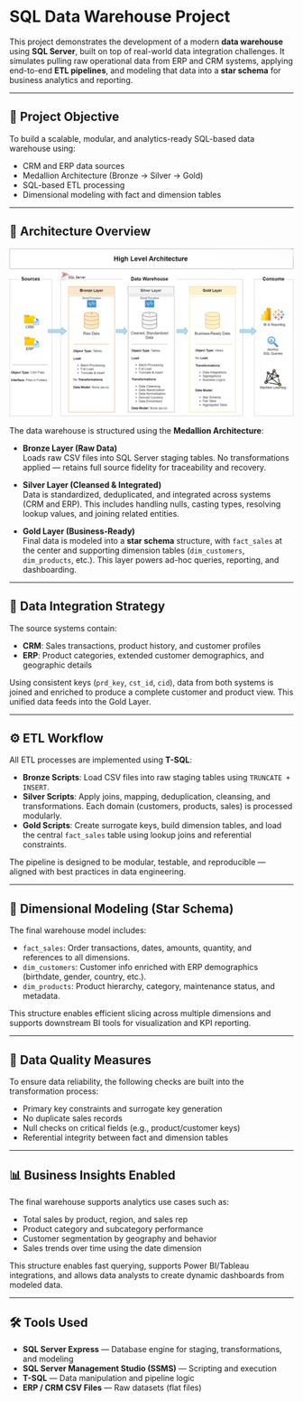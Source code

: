 # SQL Data Warehouse Project

This project demonstrates the development of a modern **data warehouse** using **SQL Server**, built on top of real-world data integration challenges. It simulates pulling raw operational data from ERP and CRM systems, applying end-to-end **ETL pipelines**, and modeling that data into a **star schema** for business analytics and reporting.

---

## 🔧 Project Objective

To build a scalable, modular, and analytics-ready SQL-based data warehouse using:
- CRM and ERP data sources
- Medallion Architecture (Bronze → Silver → Gold)
- SQL-based ETL processing
- Dimensional modeling with fact and dimension tables

---

## 🧱 Architecture Overview

![High-Level Architecture](docs/data_architecture.png)

The data warehouse is structured using the **Medallion Architecture**:

- **Bronze Layer (Raw Data)**  
  Loads raw CSV files into SQL Server staging tables. No transformations applied — retains full source fidelity for traceability and recovery.

- **Silver Layer (Cleansed & Integrated)**  
  Data is standardized, deduplicated, and integrated across systems (CRM and ERP). This includes handling nulls, casting types, resolving lookup values, and joining related entities.

- **Gold Layer (Business-Ready)**  
  Final data is modeled into a **star schema** structure, with `fact_sales` at the center and supporting dimension tables (`dim_customers`, `dim_products`, etc.). This layer powers ad-hoc queries, reporting, and dashboarding.

---

## 🔄 Data Integration Strategy

The source systems contain:
- **CRM**: Sales transactions, product history, and customer profiles
- **ERP**: Product categories, extended customer demographics, and geographic details

Using consistent keys (`prd_key`, `cst_id`, `cid`), data from both systems is joined and enriched to produce a complete customer and product view. This unified data feeds into the Gold Layer.

---

## ⚙️ ETL Workflow

All ETL processes are implemented using **T-SQL**:

- **Bronze Scripts**: Load CSV files into raw staging tables using `TRUNCATE + INSERT`.
- **Silver Scripts**: Apply joins, mapping, deduplication, cleansing, and transformations. Each domain (customers, products, sales) is processed modularly.
- **Gold Scripts**: Create surrogate keys, build dimension tables, and load the central `fact_sales` table using lookup joins and referential constraints.

The pipeline is designed to be modular, testable, and reproducible — aligned with best practices in data engineering.

---

## 📐 Dimensional Modeling (Star Schema)

The final warehouse model includes:
- `fact_sales`: Order transactions, dates, amounts, quantity, and references to all dimensions.
- `dim_customers`: Customer info enriched with ERP demographics (birthdate, gender, country, etc.).
- `dim_products`: Product hierarchy, category, maintenance status, and metadata.

This structure enables efficient slicing across multiple dimensions and supports downstream BI tools for visualization and KPI reporting.

---

## 🧪 Data Quality Measures

To ensure data reliability, the following checks are built into the transformation process:
- Primary key constraints and surrogate key generation
- No duplicate sales records
- Null checks on critical fields (e.g., product/customer keys)
- Referential integrity between fact and dimension tables

---

## 📊 Business Insights Enabled

The final warehouse supports analytics use cases such as:
- Total sales by product, region, and sales rep
- Product category and subcategory performance
- Customer segmentation by geography and behavior
- Sales trends over time using the date dimension

This structure enables fast querying, supports Power BI/Tableau integrations, and allows data analysts to create dynamic dashboards from modeled data.

---

## 🛠 Tools Used

- **SQL Server Express** — Database engine for staging, transformations, and modeling  
- **SQL Server Management Studio (SSMS)** — Scripting and execution  
- **T-SQL** — Data manipulation and pipeline logic  
- **ERP / CRM CSV Files** — Raw datasets (flat files)
